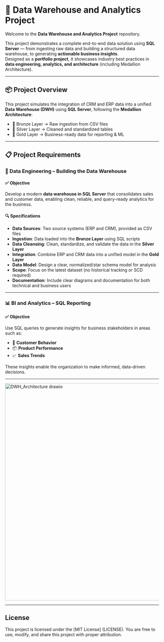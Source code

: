 # 🧱 Data Warehouse and Analytics Project

Welcome to the **Data Warehouse and Analytics Project** repository.

This project demonstrates a complete end-to-end data solution using **SQL Server** — from ingesting raw data and building a structured data warehouse, to generating **actionable business insights**.  
Designed as a **portfolio project**, it showcases industry best practices in **data engineering, analytics, and architecture** (including Medallion Architecture).

---

## 📦 Project Overview

This project simulates the integration of CRM and ERP data into a unified **Data Warehouse (DWH)** using **SQL Server**, following the **Medallion Architecture**:

- 🥉 Bronze Layer → Raw ingestion from CSV files  
- 🥈 Silver Layer → Cleaned and standardized tables  
- 🥇 Gold Layer → Business-ready data for reporting & ML

---

## 📋 Project Requirements

### 🔧 Data Engineering – Building the Data Warehouse

#### ✅ Objective

Develop a modern **data warehouse in SQL Server** that consolidates sales and customer data, enabling clean, reliable, and query-ready analytics for the business.

#### 🔍 Specifications

- **Data Sources**: Two source systems (ERP and CRM), provided as CSV files
- **Ingestion**: Data loaded into the **Bronze Layer** using SQL scripts
- **Data Cleansing**: Clean, standardize, and validate the data in the **Silver Layer**
- **Integration**: Combine ERP and CRM data into a unified model in the **Gold Layer**
- **Data Model**: Design a clear, normalized/star schema model for analysis
- **Scope**: Focus on the latest dataset (no historical tracking or SCD required)
- **Documentation**: Include clear diagrams and documentation for both technical and business users

---

### 📊 BI and Analytics – SQL Reporting

#### ✅ Objective

Use SQL queries to generate insights for business stakeholders in areas such as:

- 👥 **Customer Behavior**
- 📦 **Product Performance**
- 📈 **Sales Trends**

These insights enable the organization to make informed, data-driven decisions.

---
<img width="1612" height="711" alt="DWH_Architecture drawio" src="https://github.com/user-attachments/assets/fdff5b9a-cf02-436b-9e71-9535dc42eb63" />

---

## License

This project is licensed under the [MIT License] (LICENSE). You are free to use, modify, and share this project with proper attribution.
